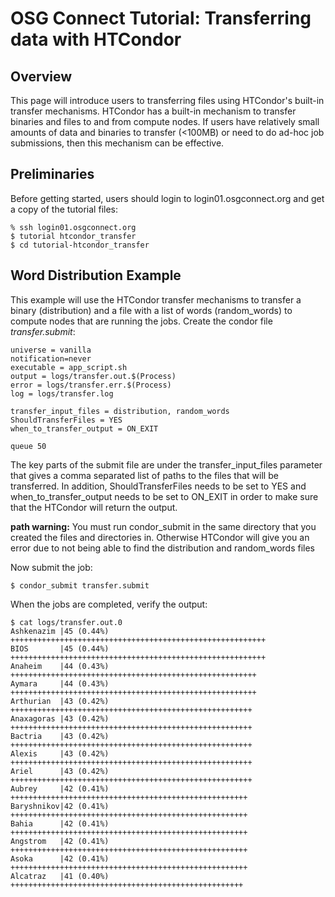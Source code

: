 OSG Connect Tutorial: Transferring data with HTCondor
=====================================================

Overview
--------

This page will introduce users to transferring files using HTCondor's built-in transfer mechanisms.  HTCondor has a built-in mechanism to transfer binaries and files to and from compute nodes.  If users have relatively small amounts of data and binaries to transfer (<100MB) or need to do ad-hoc job submissions, then this mechanism can be effective.

Preliminaries
-------------
Before getting started, users should login to login01.osgconnect.org and get a copy of the tutorial files:
```
% ssh login01.osgconnect.org
$ tutorial htcondor_transfer
$ cd tutorial-htcondor_transfer
```
Word Distribution Example
-------------------------
This example will use the HTCondor transfer mechanisms to transfer a binary (distribution) and a file with a list of words (random_words) to compute nodes that are running the jobs. Create the condor file *transfer.submit*:
```
universe = vanilla
notification=never
executable = app_script.sh
output = logs/transfer.out.$(Process)
error = logs/transfer.err.$(Process)
log = logs/transfer.log
 
transfer_input_files = distribution, random_words
ShouldTransferFiles = YES
when_to_transfer_output = ON_EXIT
 
queue 50
```
The key parts of the submit file are under the transfer_input_files parameter that gives a comma separated list of paths to the files that will be transferred.  In addition, ShouldTransferFiles needs to be set to YES and when_to_transfer_output needs to be set to ON_EXIT in order to make sure that the HTCondor will return the output.

**path warning:** You must run condor_submit in the same directory that you created the files and directories in. Otherwise HTCondor will give you an error due to not being able to find the distribution and random_words files

Now submit the job: 
```
$ condor_submit transfer.submit
```
When the jobs are completed, verify the output:
```
$ cat logs/transfer.out.0
Ashkenazim |45 (0.44%) +++++++++++++++++++++++++++++++++++++++++++++++++++++++++
BIOS       |45 (0.44%) +++++++++++++++++++++++++++++++++++++++++++++++++++++++++
Anaheim    |44 (0.43%) +++++++++++++++++++++++++++++++++++++++++++++++++++++++
Aymara     |44 (0.43%) +++++++++++++++++++++++++++++++++++++++++++++++++++++++
Arthurian  |43 (0.42%) ++++++++++++++++++++++++++++++++++++++++++++++++++++++
Anaxagoras |43 (0.42%) ++++++++++++++++++++++++++++++++++++++++++++++++++++++
Bactria    |43 (0.42%) ++++++++++++++++++++++++++++++++++++++++++++++++++++++
Alexis     |43 (0.42%) ++++++++++++++++++++++++++++++++++++++++++++++++++++++
Ariel      |43 (0.42%) ++++++++++++++++++++++++++++++++++++++++++++++++++++++
Aubrey     |42 (0.41%) +++++++++++++++++++++++++++++++++++++++++++++++++++++
Baryshnikov|42 (0.41%) +++++++++++++++++++++++++++++++++++++++++++++++++++++
Bahia      |42 (0.41%) +++++++++++++++++++++++++++++++++++++++++++++++++++++
Angstrom   |42 (0.41%) +++++++++++++++++++++++++++++++++++++++++++++++++++++
Asoka      |42 (0.41%) +++++++++++++++++++++++++++++++++++++++++++++++++++++
Alcatraz   |41 (0.40%) ++++++++++++++++++++++++++++++++++++++++++++++++++++
```

